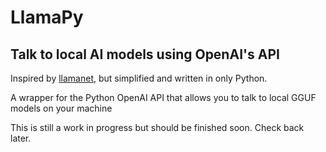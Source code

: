 # LlamaPy

## Talk to local AI models using OpenAI's API

Inspired by [llamanet](https://github.com/pinokiocomputer/llamanet), but simplified and written in only Python.

A wrapper for the Python OpenAI API that allows you to talk to local GGUF models on your machine

This is still a work in progress but should be finished soon. Check back later. 